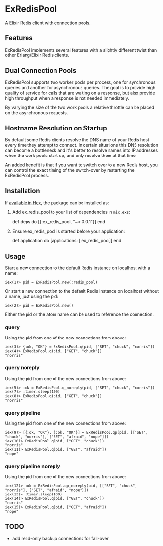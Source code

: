 # ExRedisPool

A Elixir Redis client with connection pools.

## Features

ExRedisPool implements several features with a slightly different twist than
other Erlang/Elixir Redis clients.

## Dual Connection Pools

ExRedisPool supports two worker pools per process, one for synchronous queries
and another for asynchronous queries. The goal is to provide high quality of
service for calls that are waiting on a response, but also provide high
throughput when a response is not needed immediately.

By varying the size of the two work pools a relative throttle can be placed on the
asynchronous requests.

## Hostname Resolution on Startup

By default some Redis clients resolve the DNS name of your Redis host every time they
attempt to connect. In certain situations this DNS resolution can become a bottleneck
and it's better to resolve names into IP addresses when the work pools start up,
and only resolve them at that time.

An added benefit is that if you want to switch over to a new Redis host, you can control
the exact timing of the switch-over by restarting the ExRedisPool process.

## Installation

If [available in Hex](https://hex.pm/docs/publish), the package can be installed as:

  1. Add ex_redis_pool to your list of dependencies in `mix.exs`:

        def deps do
          [{:ex_redis_pool, "~> 0.0.1"}]
        end

  2. Ensure ex_redis_pool is started before your application:

        def application do
          [applications: [:ex_redis_pool]]
        end

## Usage

Start a new connection to the default Redis instance on localhost with a name:

```
iex(1)> pid = ExRedisPool.new(:redis_pool)
```

Or start a new connection to the default Redis instance on localhost without a name, just using the pid:

```
iex(2)> pid = ExRedisPool.new()
```

Either the pid or the atom name can be used to reference the connection.

### query

Using the pid from one of the new connections from above:

```
iex(3)> {:ok, "OK"} = ExRedisPool.q(pid, ["SET", "chuck", "norris"])
iex(4)> ExRedisPool.q(pid, ["GET", "chuck"])
"norris"
```

### query noreply

Using the pid from one of the new connections from above:

```
iex(5)> :ok = ExRedisPool.q_noreply(pid, ["SET", "chuck", "norris"])
iex(7)> :timer.sleep(100)
iex(8)> ExRedisPool.q(pid, ["GET", "chuck"])
"norris"
```

### query pipeline

Using the pid from one of the new connections from above:

```
iex(9)> [{:ok, "OK"}, {:ok, "OK"}] = ExRedisPool.qp(pid, [["SET", "chuck", "norris"], ["SET", "afraid", "nope"]])
iex(10)> ExRedisPool.q(pid, ["GET", "chuck"])
"norris"
iex(11)> ExRedisPool.q(pid, ["GET", "afraid"])
"nope"
```

### query pipeline noreply

Using the pid from one of the new connections from above:

```
iex(12)> :ok = ExRedisPool.qp_noreply(pid, [["SET", "chuck", "norris"], ["SET", "afraid", "nope"]])
iex(13)> :timer.sleep(100)
iex(14)> ExRedisPool.q(pid, ["GET", "chuck"])
"norris"
iex(15)> ExRedisPool.q(pid, ["GET", "afraid"])
"nope"
```

## TODO

- add read-only backup connections for fail-over
